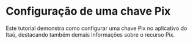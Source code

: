 # Configuração de uma chave Pix 
Este tutorial demonstra como configurar uma chave Pix no aplicativo do Itaú, destacando também demais informações sobre o recurso Pix.
